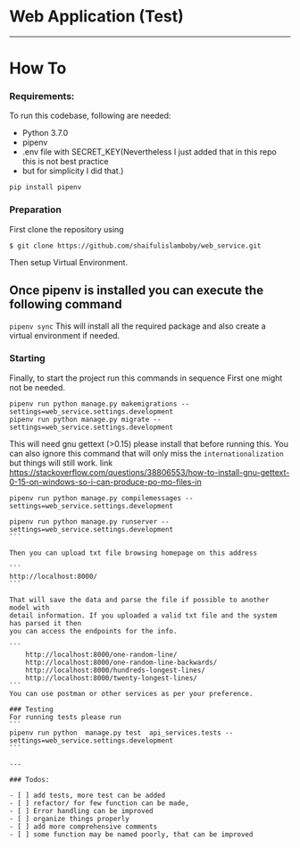 # Web Application (Test)

---


# How To

### Requirements:

To run this codebase, following are needed:
- Python 3.7.0
- pipenv
- .env file with SECRET_KEY(Nevertheless I just added that in this repo this is not best practice
- but for simplicity I did that.)

```
pip install pipenv
```


### Preparation

First clone the repository using
```
$ git clone https://github.com/shaifulislamboby/web_service.git
```
Then setup Virtual Environment.

## Once pipenv is installed you can execute the following command
`pipenv sync`  This will install all the required package and
 also create a virtual environment if needed.

### Starting

Finally, to start the project run this commands in sequence
First one might not be needed.
```
pipenv run python manage.py makemigrations --settings=web_service.settings.development  
pipenv run python manage.py migrate --settings=web_service.settings.development
```
This will need gnu gettext (>0.15) please install that before running this. You can also
ignore this command that will only miss the `internationalization` but things will still work.
link https://stackoverflow.com/questions/38806553/how-to-install-gnu-gettext-0-15-on-windows-so-i-can-produce-po-mo-files-in
```
pipenv run python manage.py compilemessages --settings=web_service.settings.development
```

````
pipenv run python manage.py runserver --settings=web_service.settings.development
```

Then you can upload txt file browsing homepage on this address

```
http://localhost:8000/
```

That will save the data and parse the file if possible to another model with 
detail information. If you uploaded a valid txt file and the system has parsed it then 
you can access the endpoints for the info.

```
    http://localhost:8000/one-random-line/
    http://localhost:8000/one-random-line-backwards/
    http://localhost:8000/hundreds-longest-lines/
    http://localhost:8000/twenty-longest-lines/
```
You can use postman or other services as per your preference.

### Testing
For running tests please run 
```
pipenv run python  manage.py test  api_services.tests --settings=web_service.settings.development
```

---

### Todos:

- [ ] add tests, more test can be added
- [ ] refactor/ for few function can be made, 
- [ ] Error handling can be improved
- [ ] organize things properly
- [ ] add more comprehensive comments
- [ ] some function may be named poorly, that can be improved 
